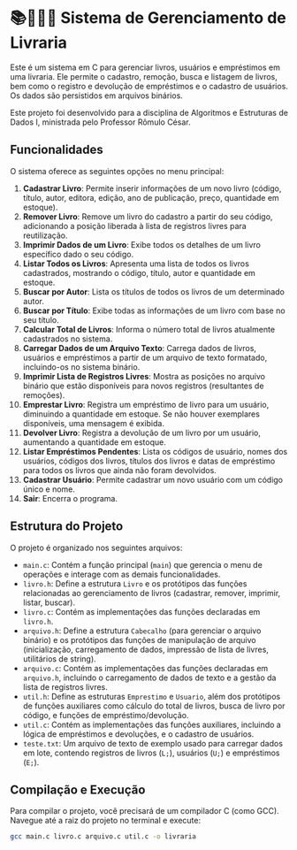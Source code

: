 # 📚🧑🏻‍🏫 Sistema de Gerenciamento de Livraria

Este é um sistema em C para gerenciar livros, usuários e empréstimos em uma livraria. Ele permite o cadastro, remoção, busca e listagem de livros, bem como o registro e devolução de empréstimos e o cadastro de usuários. Os dados são persistidos em arquivos binários.

Este projeto foi desenvolvido para a disciplina de Algoritmos e Estruturas de Dados I, ministrada pelo Professor Rômulo César.

## Funcionalidades

O sistema oferece as seguintes opções no menu principal:

1.  **Cadastrar Livro**: Permite inserir informações de um novo livro (código, título, autor, editora, edição, ano de publicação, preço, quantidade em estoque).
2.  **Remover Livro**: Remove um livro do cadastro a partir do seu código, adicionando a posição liberada à lista de registros livres para reutilização.
3.  **Imprimir Dados de um Livro**: Exibe todos os detalhes de um livro específico dado o seu código.
4.  **Listar Todos os Livros**: Apresenta uma lista de todos os livros cadastrados, mostrando o código, título, autor e quantidade em estoque.
5.  **Buscar por Autor**: Lista os títulos de todos os livros de um determinado autor.
6.  **Buscar por Título**: Exibe todas as informações de um livro com base no seu título.
7.  **Calcular Total de Livros**: Informa o número total de livros atualmente cadastrados no sistema.
8.  **Carregar Dados de um Arquivo Texto**: Carrega dados de livros, usuários e empréstimos a partir de um arquivo de texto formatado, incluindo-os no sistema binário.
9.  **Imprimir Lista de Registros Livres**: Mostra as posições no arquivo binário que estão disponíveis para novos registros (resultantes de remoções).
10. **Emprestar Livro**: Registra um empréstimo de livro para um usuário, diminuindo a quantidade em estoque. Se não houver exemplares disponíveis, uma mensagem é exibida.
11. **Devolver Livro**: Registra a devolução de um livro por um usuário, aumentando a quantidade em estoque.
12. **Listar Empréstimos Pendentes**: Lista os códigos de usuário, nomes dos usuários, códigos dos livros, títulos dos livros e datas de empréstimo para todos os livros que ainda não foram devolvidos.
13. **Cadastrar Usuário**: Permite cadastrar um novo usuário com um código único e nome.
14. **Sair**: Encerra o programa.

## Estrutura do Projeto

O projeto é organizado nos seguintes arquivos:

* `main.c`: Contém a função principal (`main`) que gerencia o menu de operações e interage com as demais funcionalidades.
* `livro.h`: Define a estrutura `Livro` e os protótipos das funções relacionadas ao gerenciamento de livros (cadastrar, remover, imprimir, listar, buscar).
* `livro.c`: Contém as implementações das funções declaradas em `livro.h`.
* `arquivo.h`: Define a estrutura `Cabecalho` (para gerenciar o arquivo binário) e os protótipos das funções de manipulação de arquivo (inicialização, carregamento de dados, impressão de lista de livres, utilitários de string).
* `arquivo.c`: Contém as implementações das funções declaradas em `arquivo.h`, incluindo o carregamento de dados de texto e a gestão da lista de registros livres.
* `util.h`: Define as estruturas `Emprestimo` e `Usuario`, além dos protótipos de funções auxiliares como cálculo do total de livros, busca de livro por código, e funções de empréstimo/devolução.
* `util.c`: Contém as implementações das funções auxiliares, incluindo a lógica de empréstimos e devoluções, e o cadastro de usuários.
* `teste.txt`: Um arquivo de texto de exemplo usado para carregar dados em lote, contendo registros de livros (`L;`), usuários (`U;`) e empréstimos (`E;`).

## Compilação e Execução

Para compilar o projeto, você precisará de um compilador C (como GCC). Navegue até a raiz do projeto no terminal e execute:

```bash
gcc main.c livro.c arquivo.c util.c -o livraria
